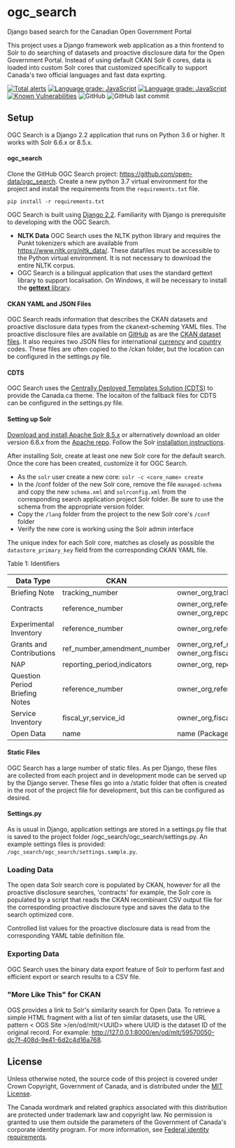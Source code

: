 # ogc_search
Django based search for the Canadian Open Government Portal 

This project uses a Django framework web application as a thin frontend to Solr to do searching of datasets and 
proactive disclosure data for the Open Government Portal. Instead of using default CKAN Solr 6 cores, data is 
loaded into custom Solr cores that customized specifically to support Canada's two official languages and fast data exprting.

[![Total alerts](https://img.shields.io/lgtm/alerts/g/thriuin/ogc_search.svg?logo=lgtm&logoWidth=18)](https://lgtm.com/projects/g/thriuin/ogc_search/alerts/)
[![Language grade: JavaScript](https://img.shields.io/lgtm/grade/javascript/g/thriuin/ogc_search.svg?logo=lgtm&logoWidth=18)](https://lgtm.com/projects/g/thriuin/ogc_search/context:javascript)
[![Language grade: JavaScript](https://img.shields.io/lgtm/grade/javascript/g/thriuin/ogc_search.svg?logo=lgtm&logoWidth=18)](https://lgtm.com/projects/g/thriuin/ogc_search/context:javascript)
[![Known Vulnerabilities](https://snyk.io/test/github/thriuin/ogc_search/badge.svg?targetFile=requirements.txt)](https://snyk.io/test/github/thriuin/ogc_search?targetFile=requirements.txt)
![GitHub](https://img.shields.io/github/license/thriuin/ogc_search.svg)
![GitHub last commit](https://img.shields.io/github/last-commit/thriuin/ogc_search.svg)
   
## Setup

OGC Search is a Django 2.2 application that runs on Python 3.6 or higher. It works with Solr 6.6.x or
8.5.x.

 #### ogc_search
 
 Clone the GitHub OGC Search project: https://github.com/open-data/ogc_search. Create a new 
 python 3.7 virtual environment for the project and install the requirements from the
 `requirements.txt` file.
 
 `pip install -r requirements.txt`
 
 OGC Search is built using [Django 2.2](https://www.djangoproject.com/).
 Familiarity with Django is prerequisite to developing with the OGC Search. 
 * **NLTK Data** OGC Search uses the NLTK python library and requires the Punkt tokenizers which are 
   available from https://www.nltk.org/nltk_data/. These datafiles must be accessible
   to the Python virtual environment. It is not necessary to download the
   entire NLTK corpus.
 * OGC Search is a bilingual application that uses the standard gettext library
   to support localisation. On Windows, it will be necessary to install the [**gettext**
   library](https://mlocati.github.io/articles/gettext-iconv-windows.html).
   
  
 #### CKAN YAML and JSON Files
  OGC Search reads information that describes the CKAN datasets and proactive disclosure data
  types from the ckanext-scheming YAML files. The proactive disclosure files are available on [GitHub](https://github.com/open-data/ckanext-canada/tree/master/ckanext/canada/tables/)
  as are the [CKAN dataset files](https://github.com/open-data/ckanext-canada/tree/master/ckanext/canada/schemas).
  It also requires two JSON files for international [currency](https://github.com/open-data/ckanext-canada/blob/master/bin/download_currency.py) and 
  [country](https://github.com/open-data/ckanext-canada/blob/master/bin/download_country.py) codes. These files
  are often copied to the /ckan folder, but the location can be configured in the settings.py file.
  
 #### CDTS
  OGC Search uses the [Centrally Deployed Templates Solution (CDTS)](https://github.com/cenw-wscoe/sgdc-cdts) to provide the Canada.ca theme. 
  The locaiton of the fallback files for CDTS can be configured in the settings.py file.

 #### Setting up Solr
 
  [Download and install Apache Solr 8.5.x](https://lucene.apache.org/solr/downloads.html) or alternatively
  download an older version 6.6.x from the [Apache repo](https://archive.apache.org). Follow the Solr [installation
  instructions](https://lucene.apache.org/solr/guide/8_4/taking-solr-to-production.html). 
  
  After installing Solr, create at least one new Solr core for the default search. Once the core
  has been created, customize it for OGC Search.
- As the `solr` user create a new core: `solr -c <core_name> create`
- In the /conf folder of the new Solr core, remove the file `managed-schema` and copy the new
  `schema.xml`  and `solrconfig.xml` from the corresponding search application project Solr folder. 
  Be sure to use the schema from the appropriate version folder.
- Copy the `/lang` folder from the project to the new Solr core's `/conf` folder 
- Verify the new core is working using the Solr admin interface


The unique index for each Solr core, matches as closely as possible the `datastore_primary_key` field from
the corresponding CKAN YAML file.

<a name="table1" >Table 1: Identifiers</a>

Data Type | CKAN | Search
--------- | ---- | ------
Briefing Note | tracking_number | owner_org,tracking_number
Contracts | reference_number | owner_org,reference_number<br>owner_org,reporting_period
Experimental Inventory | reference_number | owner_org,reference_number
Grants and Contributions | ref_number,amendment_number | owner_org,ref_number,amendment_number<br>owner_org.fiscal_year,quarter
NAP | reporting_period,indicators | owner_org, reporting_period,indicators
Question Period Briefing Notes | reference_number | owner_org,reference_number
Service Inventory | fiscal_yr,service_id | owner_org,fiscal_yr,service_id
Open Data | name | name (Package UUID)


 #### Static Files
  
  OGC Search has a large number of static files. As per Django, these files are 
  collected from each project and in development mode can be served up
  by the Django server. These files go into a /static folder that often is 
  created in the root of the project file for development, but this can be configured
  as desired.
  
 #### Settings.py 
  
  As is usual in Django, application settings are stored in a settings.py
  file that is saved to the project folder /ogc_search/ogc_search/settings.py.
  An example settings files is provided: `/ogc_search/ogc_search/settings.sample.py`.
  
 ### Loading Data
 
 The open data Solr search core is populated by CKAN, however for all the
 proactive disclosure searches, 'contracts' for example, the Solr core is populated
 by a script that reads the CKAN recombinant CSV output file for the 
 corresponding proactive disclosure type and saves the data to the
 search optimized core.
 
 Controlled list values for the proactive disclosure data is read from the
 corresponding YAML table definition file.
 
 ### Exporting Data
  
  OGC Search uses the binary data export feature of Solr to perform fast and
  efficient export or search results to a CSV file.

### "More Like This" for CKAN

OGS provides a link to Solr's similarity search for Open Data. To retrieve a simple HTML fragment with a list of ten 
similar datasets, use the URL pattern &lt; OGS Site &gt;/en/od/mlt/&lt;UUID&gt; where UUID is the dataset ID of the original record.
For example: http://127.0.0.1:8000/en/od/mlt/59570050-dc7f-408d-9e41-6d2c4d16a768.   

## License

Unless otherwise noted, the source code of this project is covered under Crown Copyright, Government of Canada, and is distributed under the [MIT License](LICENSE).

The Canada wordmark and related graphics associated with this distribution are protected under trademark law and copyright law. No permission is granted to use them outside the parameters of the Government of Canada's corporate identity program. For more information, see [Federal identity requirements](https://www.canada.ca/en/treasury-board-secretariat/topics/government-communications/federal-identity-requirements.html).
